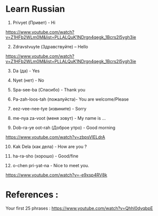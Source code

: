 # Learn Russian

1. Privyet (Привет) - Hi

https://www.youtube.com/watch?v=Z1HFb2WLm0M&list=PLLALQuK1NDrgn4qegk_1Bcrs2l5ygh3ie

2. Zdravstvuyte (Здравствуйте) – Hello 


https://www.youtube.com/watch?v=Z1HFb2WLm0M&list=PLLALQuK1NDrgn4qegk_1Bcrs2l5ygh3ie



3. Da (да) - Yes

4. Nyet (нет) - No

5. Spa-see-ba (Спасибо) - Thank you

6. Pa-zah-loos-tah (пожалуйста)- You are welcome/Please

7. eez-vee-nee-tye (извините) - Sorry

8. me-nya za-voot (меня зовут) - My name is ...

9. Dob-ra-ye oot-rah (Доброе утро) - Good morning

https://www.youtube.com/watch?v=zbpsVlELdrA

10. Kak Dela (как дела) - How are you ?

11. ha-ra-sho (хорошо) - Good/fine

12. o-chen pri-yat-na - Nice to meet you.

https://www.youtube.com/watch?v=-e9xsp4RV8k

# References :
Your first 25 phrases : https://www.youtube.com/watch?v=QhhI0dyqbpE
